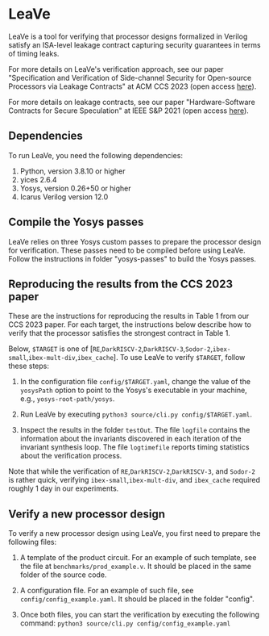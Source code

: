 # LeaVe
LeaVe is a tool for verifying that processor designs formalized in Verilog satisfy an ISA-level leakage contract capturing security guarantees in terms of timing leaks. 

For more details on LeaVe's verification approach, see our paper "Specification and Verification of Side-channel Security for Open-source Processors via Leakage Contracts" at ACM CCS 2023  (open access [here](https://arxiv.org/abs/2305.06979)).

For more details on leakage contracts, see our paper "Hardware-Software Contracts for Secure Speculation" at IEEE S&P 2021 (open access [here](https://arxiv.org/abs/2006.03841)).

## Dependencies

To run LeaVe, you need the following dependencies:

1. Python, version 3.8.10 or higher
2. yices 2.6.4
3. Yosys, version 0.26+50 or higher
4. Icarus Verilog version 12.0


## Compile the Yosys passes

LeaVe relies on three Yosys custom passes to prepare the processor design for verification. These passes need to be compiled before using LeaVe. Follow the instructions in folder "yosys-passes" to build the Yosys passes.

## Reproducing the results from the CCS 2023 paper

These are the instructions for reproducing the results in Table 1 from our CCS 2023 paper. For each target, the instructions below describe how to verify that the processor satisfies the strongest contract in Table 1.

Below, `$TARGET` is one of  [`RE`,`DarkRISCV-2`,`DarkRISCV-3`,`Sodor-2`,`ibex-small`,`ibex-mult-div`,`ibex_cache`]. To use LeaVe to verify `$TARGET`, follow these steps:

1. In the configuration file `config/$TARGET.yaml`, change the value of the `yosysPath` option to point to the Yosys's executable in your machine, e.g., `yosys-root-path/yosys`.

2. Run LeaVe by executing `python3 source/cli.py config/$TARGET.yaml`.

3. Inspect the results in the folder `testOut`. The file `logfile` contains the information about the invariants discovered in each iteration of the invariant synthesis loop. The file `logtimefile` reports timing statistics about the verification process.

Note that while the verification of `RE`,`DarkRISCV-2`,`DarkRISCV-3`, and `Sodor-2` is rather quick, verifying `ibex-small`,`ibex-mult-div`, and `ibex_cache` required roughly 1 day in our experiments.

## Verify a new processor design

To verify a new processor design using LeaVe, you first need to prepare the following files:

1. A template of the product circuit. For an example of such template, see  the file at `benchmarks/prod_example.v`. It should be placed in the same folder of the source code.

2. A configuration file. For an example of such file, see `config/config_example.yaml`. It should be placed in the folder "config".

3. Once both files, you can start the verification by executing the following command:  `python3 source/cli.py config/config_example.yaml`
